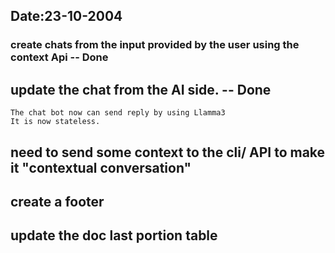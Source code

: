 ## Date:23-10-2004

### create chats from the input provided by the user using the context Api -- Done

## update the chat from the AI side. -- Done

```
The chat bot now can send reply by using Llamma3
It is now stateless.
```
<!-- nedd to update from here on-->

## need to send some context to the cli/ API to make it "contextual conversation"

## create a footer
## update the doc last portion table
